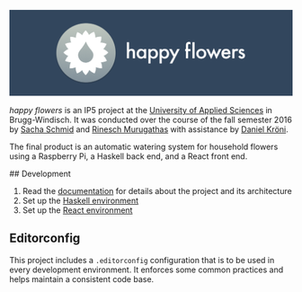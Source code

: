 ![happy flowers logo](intro.png)

*happy flowers* is an IP5 project at the [University of Applied Sciences](http://www.fhnw.ch/homepage) in Brugg-Windisch. It was conducted over the course of the fall semester 2016 by [Sacha Schmid](https://github.com/RadLikeWhoa/) and [Rinesch Murugathas](https://github.com/Rinesch) with assistance by [Daniel Kröni](https://github.com/danielkroeni).

The final product is an automatic watering system for household flowers using a Raspberry Pi, a Haskell back end, and a React front end.

## Development

1. Read the [documentation](docs/) for details about the project and its architecture
2. Set up the [Haskell environment](rpi/)
3. Set up the [React environment](web/)

## Editorconfig

This project includes a `.editorconfig` configuration that is to be used in every development environment. It enforces some common practices and helps maintain a consistent code base.
